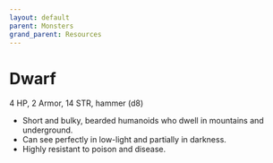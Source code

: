 ```yaml
---
layout: default
parent: Monsters
grand_parent: Resources
---
```


# Dwarf

4 HP, 2 Armor, 14 STR, hammer (d8)

- Short and bulky, bearded humanoids who dwell in mountains and underground.
- Can see perfectly in low-light and partially in darkness.
- Highly resistant to poison and disease.


